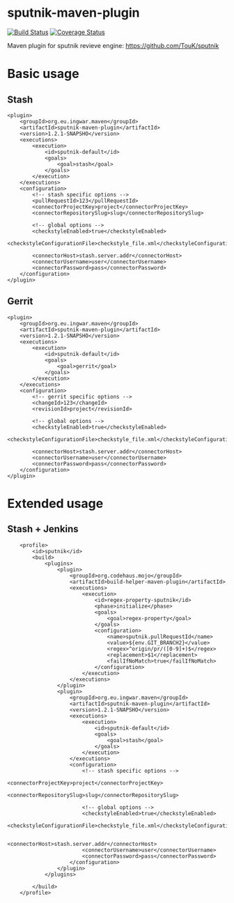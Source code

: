 sputnik-maven-plugin
====================

[![Build Status](https://travis-ci.org/ingwarsw/sputnik-maven-plugin.png)](https://travis-ci.org/ingwarsw/sputnik-maven-plugin)
[![Coverage Status](https://coveralls.io/repos/ingwarsw/sputnik-maven-plugin/badge.png?branch=master)](https://coveralls.io/r/ingwarsw/sputnik-maven-plugin?branch=master)


Maven plugin for sputnik revieve engine:
https://github.com/TouK/sputnik


# Basic usage

## Stash

    <plugin>
        <groupId>org.eu.ingwar.maven</groupId>
        <artifactId>sputnik-maven-plugin</artifactId>
        <version>1.2.1-SNAPSHO</version>
        <executions>
            <execution>
                <id>sputnik-default</id>
                <goals>
                    <goal>stash</goal>
                </goals>
            </execution>
        </executions>
        <configuration>
            <!-- stash specific options -->
            <pullRequestId>123</pullRequestId>
            <connectorProjectKey>project</connectorProjectKey>
            <connectorRepositorySlug>slug</connectorRepositorySlug>
            
            <!-- global options -->
            <checkstyleEnabled>true</checkstyleEnabled>
            <checkstyleConfigurationFile>checkstyle_file.xml</checkstyleConfigurationFile>
                            
            <connectorHost>stash.server.addr</connectorHost>
            <connectorUsername>user</connectorUsername>
            <connectorPassword>pass</connectorPassword>
        </configuration>
    </plugin>

## Gerrit

    <plugin>
        <groupId>org.eu.ingwar.maven</groupId>
        <artifactId>sputnik-maven-plugin</artifactId>
        <version>1.2.1-SNAPSHO</version>
        <executions>
            <execution>
                <id>sputnik-default</id>
                <goals>
                    <goal>gerrit</goal>
                </goals>
            </execution>
        </executions>
        <configuration>
            <!-- gerrit specific options -->
            <changeId>123</changeId>
            <revisionId>project</revisionId>

            <!-- global options -->
            <checkstyleEnabled>true</checkstyleEnabled>
            <checkstyleConfigurationFile>checkstyle_file.xml</checkstyleConfigurationFile>
                            
            <connectorHost>stash.server.addr</connectorHost>
            <connectorUsername>user</connectorUsername>
            <connectorPassword>pass</connectorPassword>
        </configuration>
    </plugin>

# Extended usage

## Stash + Jenkins

        <profile>
            <id>sputnik</id>
            <build>
                <plugins>
                    <plugin>
                        <groupId>org.codehaus.mojo</groupId>
                        <artifactId>build-helper-maven-plugin</artifactId>
                        <executions>
                            <execution>
                                <id>regex-property-sputnik</id>
                                <phase>initialize</phase>
                                <goals>
                                    <goal>regex-property</goal>
                                </goals>
                                <configuration>
                                    <name>sputnik.pullRequestId</name>
                                    <value>${env.GIT_BRANCH2}</value>
                                    <regex>^origin/pr/([0-9]+)$</regex>
                                    <replacement>$1</replacement>
                                    <failIfNoMatch>true</failIfNoMatch>
                                </configuration>
                            </execution>
                        </executions>
                    </plugin>
                    <plugin>
                        <groupId>org.eu.ingwar.maven</groupId>
                        <artifactId>sputnik-maven-plugin</artifactId>
                        <version>1.2.1-SNAPSHO</version>
                        <executions>
                            <execution>
                                <id>sputnik-default</id>
                                <goals>
                                    <goal>stash</goal>
                                </goals>
                            </execution>
                        </executions>
                        <configuration>
                            <!-- stash specific options -->
                            <connectorProjectKey>project</connectorProjectKey>
                            <connectorRepositorySlug>slug</connectorRepositorySlug>
                            
                            <!-- global options -->
                            <checkstyleEnabled>true</checkstyleEnabled>
                            <checkstyleConfigurationFile>checkstyle_file.xml</checkstyleConfigurationFile>
                                            
                            <connectorHost>stash.server.addr</connectorHost>
                            <connectorUsername>user</connectorUsername>
                            <connectorPassword>pass</connectorPassword>
                        </configuration>
                    </plugin>
                </plugins>
                
            </build>
        </profile>
